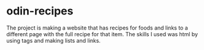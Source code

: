 # odin-recipes
The project is making a website that has recipes for foods and links to a different page with the full recipe for that item. The skills I used was html by using tags and making lists and links.